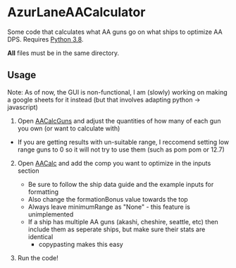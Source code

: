 # AzurLaneAACalculator
Some code that calculates what AA guns go on what ships to optimize AA DPS.  Requires [Python 3.8](https://www.python.org/downloads/).

**All** files must be in the same directory.

## Usage
Note: As of now, the GUI is non-functional, I am (slowly) working on making a google sheets for it instead (but that involves adapting python -> javascript)

1. Open [AACalcGuns](https://github.com/Gyious/AzurLaneAACalculator/blob/master/AACalcGuns.py) and adjust the quantities of how many of each gun you own (or want to calculate with)
  - If you are getting results with un-suitable range, I reccomend setting low range guns to 0 so it will not try to use them (such as pom pom or 12.7)
  
2. Open [AACalc](https://github.com/Gyious/AzurLaneAACalculator/blob/master/AACalc.py) and add the comp you want to optimize in the inputs section
    - Be sure to follow the ship data guide and the example inputs for formatting
    - Also change the formationBonus value towards the top
    - Always leave minimumRange as "None" - this feature is unimplemented
    - If a ship has multiple AA guns (akashi, cheshire, seattle, etc) then include them as seperate ships, but make sure their stats are identical
      - copypasting makes this easy
    
3. Run the code!
